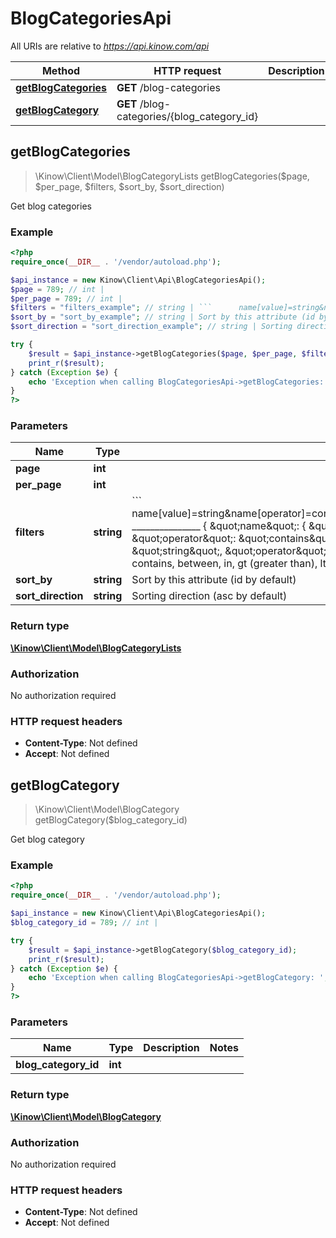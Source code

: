 # BlogCategoriesApi

All URIs are relative to *https://api.kinow.com/api*

Method | HTTP request | Description
------------- | ------------- | -------------
[**getBlogCategories**](#getBlogCategories) | **GET** /blog-categories | 
[**getBlogCategory**](#getBlogCategory) | **GET** /blog-categories/{blog_category_id} | 


## **getBlogCategories**
> \Kinow\Client\Model\BlogCategoryLists getBlogCategories($page, $per_page, $filters, $sort_by, $sort_direction)



Get blog categories

### Example
```php
<?php
require_once(__DIR__ . '/vendor/autoload.php');

$api_instance = new Kinow\Client\Api\BlogCategoriesApi();
$page = 789; // int | 
$per_page = 789; // int | 
$filters = "filters_example"; // string | ```      name[value]=string&name[operator]=contains&date_add[value]=string&date_add[operator]=lt      _______________        {      \"name\": {      \"value\": \"string\",      \"operator\": \"contains\"      },      \"date_add\": {      \"value\": \"string\",      \"operator\": \"lt\"      }      } ```      Operator can be: strict, contains, between, in, gt (greater than), lt (lower than).
$sort_by = "sort_by_example"; // string | Sort by this attribute (id by default)
$sort_direction = "sort_direction_example"; // string | Sorting direction (asc by default)

try {
    $result = $api_instance->getBlogCategories($page, $per_page, $filters, $sort_by, $sort_direction);
    print_r($result);
} catch (Exception $e) {
    echo 'Exception when calling BlogCategoriesApi->getBlogCategories: ', $e->getMessage(), PHP_EOL;
}
?>
```

### Parameters

Name | Type | Description  | Notes
------------- | ------------- | ------------- | -------------
 **page** | **int**|  | [optional]
 **per_page** | **int**|  | [optional]
 **filters** | **string**| &#x60;&#x60;&#x60;      name[value]&#x3D;string&amp;name[operator]&#x3D;contains&amp;date_add[value]&#x3D;string&amp;date_add[operator]&#x3D;lt      _______________        {      \&quot;name\&quot;: {      \&quot;value\&quot;: \&quot;string\&quot;,      \&quot;operator\&quot;: \&quot;contains\&quot;      },      \&quot;date_add\&quot;: {      \&quot;value\&quot;: \&quot;string\&quot;,      \&quot;operator\&quot;: \&quot;lt\&quot;      }      } &#x60;&#x60;&#x60;      Operator can be: strict, contains, between, in, gt (greater than), lt (lower than). | [optional]
 **sort_by** | **string**| Sort by this attribute (id by default) | [optional]
 **sort_direction** | **string**| Sorting direction (asc by default) | [optional]

### Return type

[**\Kinow\Client\Model\BlogCategoryLists**](#BlogCategoryLists)

### Authorization

No authorization required

### HTTP request headers

 - **Content-Type**: Not defined
 - **Accept**: Not defined

## **getBlogCategory**
> \Kinow\Client\Model\BlogCategory getBlogCategory($blog_category_id)



Get blog category

### Example
```php
<?php
require_once(__DIR__ . '/vendor/autoload.php');

$api_instance = new Kinow\Client\Api\BlogCategoriesApi();
$blog_category_id = 789; // int | 

try {
    $result = $api_instance->getBlogCategory($blog_category_id);
    print_r($result);
} catch (Exception $e) {
    echo 'Exception when calling BlogCategoriesApi->getBlogCategory: ', $e->getMessage(), PHP_EOL;
}
?>
```

### Parameters

Name | Type | Description  | Notes
------------- | ------------- | ------------- | -------------
 **blog_category_id** | **int**|  |

### Return type

[**\Kinow\Client\Model\BlogCategory**](#BlogCategory)

### Authorization

No authorization required

### HTTP request headers

 - **Content-Type**: Not defined
 - **Accept**: Not defined

